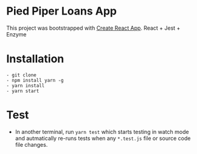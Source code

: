 # Pied Piper Loans App
This project was bootstrapped with [Create React App](https://github.com/facebookincubator/create-react-app).
React + Jest + Enzyme

# Installation
```
- git clone
- npm install yarn -g
- yarn install
- yarn start
```

# Test
- In another terminal, run `yarn test` which starts testing in watch mode and autmatically re-runs tests when any `*.test.js` file or source code file changes.